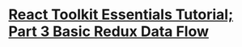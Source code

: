 # [React Toolkit Essentials Tutorial; Part 3 Basic Redux Data Flow](https://redux.js.org/tutorials/essentials/part-2-data-flow)


